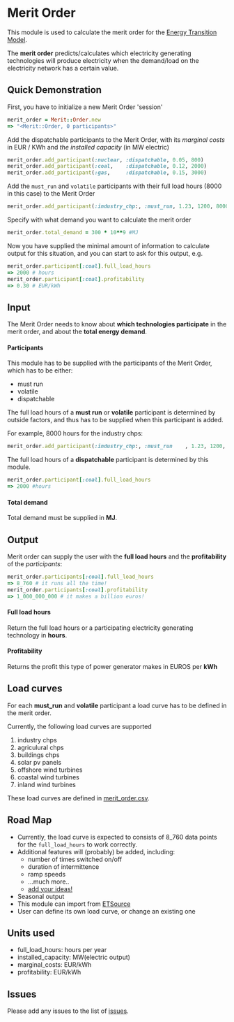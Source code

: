 # Merit Order

This module is used to calculate the merit order for the
[Energy Transition Model](http://et-model.com).

The **merit order** predicts/calculates which electricity generating
technologies will produce electricity when the demand/load on the electricity
network has a certain value.

## Quick Demonstration

First, you have to initialize a new Merit Order 'session'

```Ruby
merit_order = Merit::Order.new
=> "<Merit::Order, 0 participants>"
```

Add the dispatchable participants to the Merit Order, with its *marginal costs*
in EUR / KWh and *the installed capacity* (in MW electric)

```Ruby
merit_order.add_participant(:nuclear, :dispatchable, 0.05, 800)
merit_order.add_participant(:coal,    :dispatchable, 0.12, 2000)
merit_order.add_participant(:gas,     :dispatchable, 0.15, 3000)
```

Add the `must_run` and `volatile` participants with their full load
hours (8000 in this case) to the Merit Order

```Ruby
merit_order.add_participant(:industry_chp:, :must_run, 1.23, 1200, 8000)
```

Specify with what demand you want to calculate the merit order

```Ruby
merit_order.total_demand = 300 * 10**9 #MJ
```

Now you have supplied the minimal amount of information to calculate output
for this situation, and you can start to ask for this output, e.g.

```Ruby
merit_order.participant[:coal].full_load_hours
=> 2000 # hours
merit_order.participant[:coal].profitability
=> 0.30 # EUR/kWh
```

## Input

The Merit Order needs to know about **which technologies participate** in the
merit order, and about the **total energy demand**.

#### Participants

This module has to be supplied with the participants of the Merit Order, which
has to be either:

* must run
* volatile
* dispatchable

The full load hours of a **must run** or **volatile** participant is determined
by outside factors, and thus has to be supplied when this participant is added.

For example, 8000 hours for the industry chps:

```Ruby
merit_order.add_participant(:industry_chp:, :must_run    , 1.23, 1200, 8000)
```

The full load hours of a **dispatchable** participant is determined by this
module.

```Ruby
merit_order.participant[:coal].full_load_hours
=> 2000 #hours
```

#### Total demand

Total demand must be supplied in **MJ**.

## Output

Merit order can supply the user with the **full load hours** and the
**profitability** of the *participants*:

```Ruby
merit_order.participants[:coal].full_load_hours
=> 8_760 # it runs all the time!
merit_order.participants[:coal].profitability
=> 1_000_000_000 # it makes a billion euros!
```

#### Full load hours

Return the full load hours or a participating electricity generating
technology in **hours**.

#### Profitability

Returns the profit this type of power generator makes in EUROS per **kWh**

## Load curves

For each **must_run** and **volatile** participant a load curve has to be
defined in the merit order.

Currently, the following load curves are supported

1. industry chps
2. agriculural chps
3. buildings chps
4. solar pv panels
5. offshore wind turbines
6. coastal wind turbines
7. inland wind turbines

These load curves are defined in
[merit_order.csv](http://github.com/merit/data/merit_order.csv).

## Road Map

* Currently, the load curve is expected to consists of 8_760 data points for
  the `full_load_hours` to work correctly.
* Additional features will (probably) be added, including:
  - number of times switched on/off
  - duration of intermittence
  - ramp speeds
  - ...much more..
  - [add your ideas!](http://github.com/quintel/merit/issues/new)
* Seasonal output
* This module can import from [ETSource](http://github.com/quintel/etsource)
* User can define its own load curve, or change an existing one

## Units used

* full_load_hours: hours per year
* installed_capacity: MW(electric output)
* marginal_costs: EUR/kWh
* profitability: EUR/kWh

## Issues

Please add any issues to the list of
[issues](http://github.com/quintel/merit/issues).
